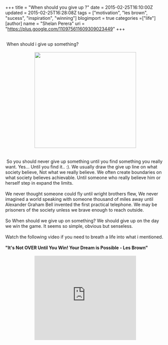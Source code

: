 +++
title = "When should you give up ?"
date = 2015-02-25T16:10:00Z
updated = 2015-02-25T16:28:08Z
tags = ["motivation", "les brown", "sucess", "inspiration", "winning"]
blogimport = true 
categories =["life"]
[author]
	name = "Shelan Perera"
	uri = "https://plus.google.com/110975611609309023449"
+++

<div dir="ltr" style="text-align: left;" trbidi="on"><br />&nbsp;When should i give up something?<br /><br /><div class="separator" style="clear: both; text-align: center;"><a href="https://fbcdn-sphotos-g-a.akamaihd.net/hphotos-ak-xaf1/v/t1.0-9/293816_10150651215023702_1763017496_n.jpg?oh=0027195c5a812a0873d8873bee99e95b&amp;oe=558E84E4&amp;__gda__=1435207791_a870cbdbf5db88685073fdb00ab6040f" imageanchor="1" style="margin-left: 1em; margin-right: 1em;"><img border="0" height="302" src="https://fbcdn-sphotos-g-a.akamaihd.net/hphotos-ak-xaf1/v/t1.0-9/293816_10150651215023702_1763017496_n.jpg?oh=0027195c5a812a0873d8873bee99e95b&amp;oe=558E84E4&amp;__gda__=1435207791_a870cbdbf5db88685073fdb00ab6040f" width="320" /></a></div><br /><br />&nbsp;So you should never give up something until you find something you really want. Yes... Until you find it.. :). We usually draw the give up line on what society believe, Not what we really believe. We often create boundaries on what society believes achievable. Until someone who really believe him or herself step in expand the limits.<br /><br />We never thought someone could fly until wright brothers flew, We never imagined a world speaking with someone thousand of miles away until Alexander Graham Bell invented the first practical telephone. We may be prisoners of the society unless we brave enough to reach outside.<br /><br />So When should we give up on something? We should give up on the day we win the game. It seems so simple, obvious but senseless.<br /><br />Watch the following video if you need to breath a life into what i mentioned.<br /><br /><b>"It's Not OVER Until You Win! Your Dream is Possible - Les Brown"</b><br /><br /><div class="separator" style="clear: both; text-align: center;"><iframe allowfullscreen="" class="YOUTUBE-iframe-video" data-thumbnail-src="https://ytimg.googleusercontent.com/vi/KlUMrzwmbyo/0.jpg" frameborder="0" height="266" src="http://www.youtube.com/embed/KlUMrzwmbyo?feature=player_embedded" width="320"></iframe></div><br /></div>
